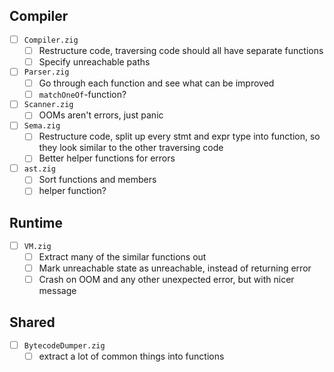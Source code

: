 ## Compiler

- [ ] `Compiler.zig`
    - [ ] Restructure code, traversing code should all have separate functions
    - [ ] Specify unreachable paths
- [ ] `Parser.zig`
    - [ ] Go through each function and see what can be improved
    - [ ] `matchOneOf`-function?
- [ ] `Scanner.zig`
    - [ ] OOMs aren't errors, just panic
- [ ] `Sema.zig`
    - [ ] Restructure code, split up every stmt and expr type into function, so
      they look similar to the other traversing code
    - [ ] Better helper functions for errors
- [ ] `ast.zig`
    - [ ] Sort functions and members
    - [ ] helper function?

## Runtime

- [ ] `VM.zig`
    - [ ] Extract many of the similar functions out
    - [ ] Mark unreachable state as unreachable, instead of returning error
    - [ ] Crash on OOM and any other unexpected error, but with nicer message

## Shared

- [ ] `BytecodeDumper.zig`
    - [ ] extract a lot of common things into functions
